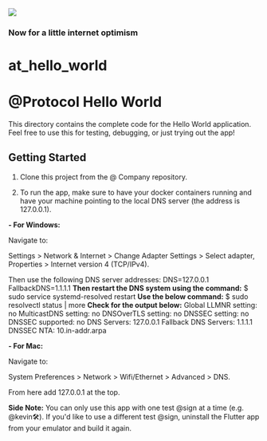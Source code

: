 <img src="https://atsign.dev/assets/img/@developersmall.png?sanitize=true">

### Now for a little internet optimism

# at_hello_world

# @Protocol Hello World

This directory contains the complete code for the Hello World application. Feel free to use
this for testing, debugging, or just trying out the app!

## Getting Started

1. Clone this project from the @ Company repository.

2. To run the app, make sure to have your docker containers running and have your machine pointing to the local DNS server (the address is 127.0.0.1).

**- For Windows:**

Navigate to:

Settings > Network & Internet > Change Adapter Settings > Select adapter, Properties >  Internet version 4 (TCP/IPv4). 

Then use the following DNS server addresses:
DNS=127.0.0.1
FallbackDNS=1.1.1.1
**Then restart the DNS system using the command:**
$ sudo service systemd-resolved restart
**Use the below command:**
$ sudo resolvectl status |  more
**Check for the output below:**
Global
       LLMNR setting: no
MulticastDNS setting: no
  DNSOverTLS setting: no
      DNSSEC setting: no
    DNSSEC supported: no
         DNS Servers: 127.0.0.1
Fallback DNS Servers: 1.1.1.1
DNSSEC NTA: 10.in-addr.arpa

**- For Mac:**

Navigate to:

System Preferences > Network > Wifi/Ethernet > Advanced > DNS. 

From here add 127.0.0.1 at the top.



**Side Note:** You can only use this app with one test @sign at a time (e.g. @kevin🛠). If you'd like to use a different
test @sign, uninstall the Flutter app from your emulator and build it again.
